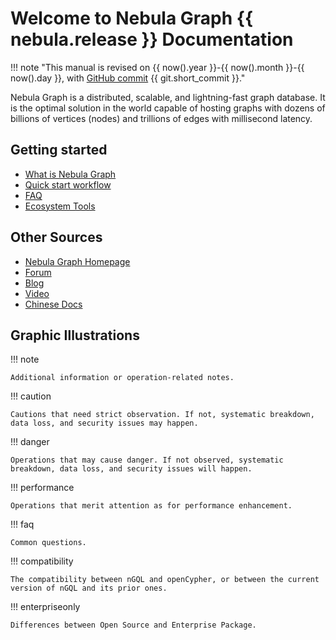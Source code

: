 # Welcome to Nebula Graph {{ nebula.release }} Documentation

!!! note "This manual is revised on {{ now().year }}-{{ now().month }}-{{ now().day }}, with [GitHub commit](https://github.com/vesoft-inc/nebula-docs) {{ git.short_commit }}."

Nebula Graph is a distributed, scalable, and lightning-fast graph database. It is the optimal solution in the world capable of hosting graphs with dozens of billions of vertices (nodes) and trillions of edges with millisecond latency.

## Getting started

* [What is Nebula Graph](1.introduction/1.what-is-nebula-graph.md)
* [Quick start workflow](2.quick-start/1.quick-start-workflow.md)
* [FAQ](19.FAQ/0.FAQ.md)
* [Ecosystem Tools](20.appendix/6.eco-tool-version.md)
  
## Other Sources

- [Nebula Graph Homepage](https://www.vesoft.com/en/)
- [Forum](https://discuss.nebula-graph.io/)
- [Blog](https://nebula-graph.io/posts/)
- [Video](https://www.youtube.com/channel/UC73V8q795eSEMxDX4Pvdwmw)
- [Chinese Docs](https://docs.nebula-graph.com.cn/master/)

## Graphic Illustrations

!!! note

    Additional information or operation-related notes.

!!! caution

    Cautions that need strict observation. If not, systematic breakdown, data loss, and security issues may happen.

!!! danger

    Operations that may cause danger. If not observed, systematic breakdown, data loss, and security issues will happen.

!!! performance

    Operations that merit attention as for performance enhancement.

!!! faq

    Common questions.

!!! compatibility

    The compatibility between nGQL and openCypher, or between the current version of nGQL and its prior ones. 

!!! enterpriseonly

    Differences between Open Source and Enterprise Package.
